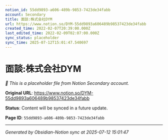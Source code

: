 ```yaml
---
notion_id: 55dd9893-a606-489b-9853-7423de34fabb
account: Secondary
title: 面談:株式会社DYM
url: https://www.notion.so/DYM-55dd9893a606489b98537423de34fabb
created_time: 2022-02-07T20:39:00.000Z
last_edited_time: 2022-02-09T02:07:00.000Z
sync_status: placeholder
sync_time: 2025-07-12T15:01:47.540697
---
```


# 面談:株式会社DYM

*🔄 This is a placeholder file from Notion Secondary account.*

**Original URL**: https://www.notion.so/DYM-55dd9893a606489b98537423de34fabb

**Status**: Content will be synced in a future update.

**Page ID**: `55dd9893-a606-489b-9853-7423de34fabb`

---

*Generated by Obsidian-Notion sync at 2025-07-12 15:01:47*
